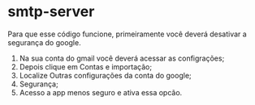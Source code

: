 # smtp-server

Para que esse código funcione, primeiramente você deverá desativar a segurança do google.

1. Na sua conta do gmail você deverá acessar as configrações;
2. Depois clique em Contas e importação;
3. Localize Outras configurações da conta do google;
4. Segurança;
6. Acesso a app menos seguro e ativa essa opcão.